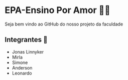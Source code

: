 # EPA-Ensino Por Amor :man_teacher:

Seja bem vindo ao GitHub do nosso projeto da faculdade



## Integrantes :busts_in_silhouette:

- Jonas Linnyker
- Mirla 
- Simone
- Anderson
- Leonardo



